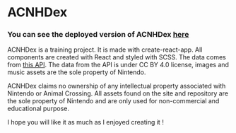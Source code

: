 # ACNHDex

### You can see the deployed version of ACNHDex [here](https://acnhd-ex.vercel.app/ "ACNHDex")

ACNHDex is a training project. It is made with create-react-app. All components are created with React and styled with SCSS. The data comes from [this API](http://acnhapi.com/?fbclid=IwAR3PT0F2HFiQeHdrpPve42Dftxz0i1FFVBHNbJ6S-6k5SdwB_rZLtwz4TS0 "ACNH API"). The data from the API is under CC BY 4.0 license, images and music assets are the sole property of Nintendo.

ACNHDex claims no ownership of any intellectual property associated with Nintendo or Animal Crossing. All assets found on the site and repository are the sole property of Nintendo and are only used for non-commercial and educational purpose.

I hope you will like it as much as I enjoyed creating it !
